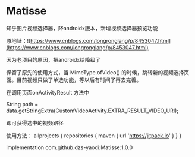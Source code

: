 # Matisse
知乎图片视频选择器，降androidx版本，新增视频选择器预览功能

原地址：![https://www.cnblogs.com/longronglang/p/8453047.html](https://www.cnblogs.com/longronglang/p/8453047.html)

因为老项目的原因，把androidx给降级了

保留了原先的使用方式，当 MimeType.ofVideo() 的时候，跳转新的视频选择页面。目前视频只做了单选功能，等以后有时间了再去完善。

在调用页面onActivityResult 方法中

String path = data.getStringExtra(CustomVideoActivity.EXTRA_RESULT_VIDEO_URI);

即可获得选中的视频路径

使用方法：
allprojects {
		repositories {
			maven { url 'https://jitpack.io' }
		}
	}
  
 implementation com.github.dzs-yaodi:Matisse:1.0.0
